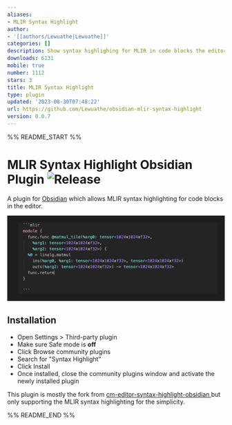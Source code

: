 ```yaml
---
aliases:
- MLIR Syntax Highlight
author:
- '[[authors/Lewuathe|Lewuathe]]'
categories: []
description: Show syntax highlighing for MLIR in code blocks the editor
downloads: 6131
mobile: true
number: 1112
stars: 3
title: MLIR Syntax Highlight
type: plugin
updated: '2023-08-30T07:48:22'
url: https://github.com/Lewuathe/obsidian-mlir-syntax-highlight
version: 0.0.7
---
```


%% README_START %%

# MLIR Syntax Highlight Obsidian Plugin ![Release](https://github.com/Lewuathe/obsidian-mlir-syntax-highlight/actions/workflows/release.yml/badge.svg)

A plugin for [Obsidian](https://obsidian.md) which allows MLIR syntax highlighting for code blocks in the editor.

![Screenshot](https://raw.githubusercontent.com/Lewuathe/obsidian-mlir-syntax-highlight/HEAD/screenshot.png)

## Installation

- Open Settings > Third-party plugin
- Make sure Safe mode is **off**
- Click Browse community plugins
- Search for "Syntax Highlight"
- Click Install
- Once installed, close the community plugins window and activate the newly installed plugin

This plugin is mostly the fork from [cm-editor-syntax-highlight-obsidian
](https://github.com/deathau/cm-editor-syntax-highlight-obsidian) but only supporting the MLIR syntax highlighting for the simplicity. 

%% README_END %%